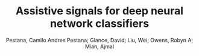 ---
paperId: 4
author: Pestana, Camilo Andres Pestana; Glance, David; Liu, Wei; Owens, Robyn A; Mian, Ajmal
title: "Assistive signals for deep neural network classifiers"
pdf: --
poster: --
alt: --
type: --
category: Full Paper
link: --
conference: cvpr
year: 2021
tags: cvpr-2021
---
